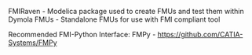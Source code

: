 FMIRaven - Modelica package used to create FMUs and test them within Dymola
FMUs - Standalone FMUs for use with FMI compliant tool

Recommended FMI-Python Interface: FMPy - https://github.com/CATIA-Systems/FMPy